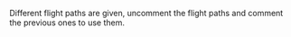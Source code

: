 Different flight paths are given, uncomment the flight paths and comment the previous ones to use them.
